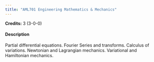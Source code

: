 ```yaml
---
title: "AML701 Engineering Mathematics & Mechanics"
---
```

**Credits:** 3 (3-0-0)

#### Description
Partial differential equations. Fourier Series and transforms. Calculus of variations. Newtonian and Lagrangian mechanics. Variational and Hamiltonian mechanics.